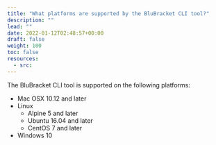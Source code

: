 ```yaml
---
title: "What platforms are supported by the BluBracket CLI tool?"
description: ""
lead: ""
date: 2022-01-12T02:48:57+00:00
draft: false
weight: 100
toc: false
resources:
  - src:
---
```


The BluBracket CLI tool is supported on the following platforms: 

- Mac OSX 10.12 and later
- Linux
  - Alpine 5 and later
  - Ubuntu 16.04 and later
  - CentOS 7 and later
- Windows 10
